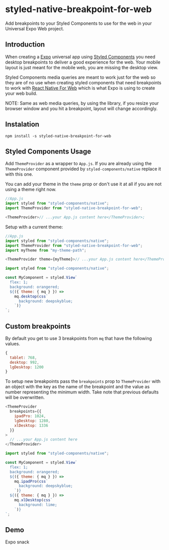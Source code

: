 # styled-native-breakpoint-for-web

Add breakpoints to your Styled Components to use for the web in your Universal Expo Web project.

## Introduction

When creating a [Expo](https://expo.io/) universal app using [Styled Components](https://github.com/styled-components/styled-components) you need desktop breakpoints to deliver a good experience for the web. Your mobile layout is just meant for the mobile web, you are missing the desktop view.

Styled Components media queries are meant to work just for the web so they are of no use when creating styled components that need breakpoints to work with [React Native For Web](https://github.com/necolas/react-native-web) which is what Expo is using to create your web build.

NOTE: Same as web media queries, by using the library, if you resize your browser window and you hit a breakpoint, layout will change accordingly.

## Instalation

```
npm install -s styled-native-breakpoint-for-web
```

## Styled Components Usage

Add `ThemeProvider` as a wrapper to `App.js`. If you are already using the `ThemeProvider` component provided by `styled-components/native` replace it with this one.

You can add your theme in the `theme` prop or don't use it at all if you are not using a theme right now.

```javascript
//App.js
import styled from "styled-components/native";
import ThemeProvider from "styled-native-breakpoint-for-web";

<ThemeProvider>// ...your App.js content here</ThemeProvider>;
```

Setup with a current theme:

```javascript
//App.js
import styled from "styled-components/native";
import ThemeProvider from "styled-native-breakpoint-for-web";
import myTheme from "my-theme-path";

<ThemeProvider theme={myTheme}>// ...your App.js content here</ThemeProvider>;
```

```javascript
import styled from "styled-components/native";

const MyComponent = styled.View`
  flex: 1;
  background: orangered;
  ${({ theme: { mq } }) =>
    mq.desktop(css`
      background: deepskyblue;
    `)}
`;
```

## Custom breakpoints

By default you get to use 3 breakpoints from `mq` that have the following values.

```javascript
{
  tablet: 768,
  desktop: 992,
  lgDesktop: 1200
}
```

To setup new breakpoints pass the `breakpoints` prop to `ThemeProvider` with an object with the key as the name of the breakpoint and the value as number representing the minimum width. Take note that previous defaults will be overwritten.

```javascript
<ThemeProvider
  breakpoints={{
    ipadPro: 1024,
    lgDesktop: 1280,
    xlDesktop: 1336
  }}
>
  // ...your App.js content here
</ThemeProvider>
```

```javascript
import styled from "styled-components/native";

const MyComponent = styled.View`
  flex: 1;
  background: orangered;
  ${({ theme: { mq } }) =>
    mq.ipadPro(css`
      background: deepskyblue;
    `)}
  ${({ theme: { mq } }) =>
    mq.xlDesktop(css`
      background: lime;
    `)}
`;
```

## Demo

Expo snack

